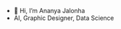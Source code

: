 - 👋 Hi, I’m Ananya Jalonha
- AI, Graphic Designer, Data Science 

<!---
Cepheus08/Cepheus08 is a ✨ special ✨ repository because its `README.md` (this file) appears on your GitHub profile.
You can click the Preview link to take a look at your changes.
--->
